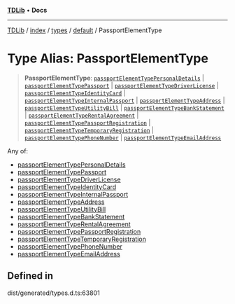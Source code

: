 [**TDLib**](../../../../../../README.md) • **Docs**

***

[TDLib](../../../../../../modules.md) / [index](../../../../../README.md) / [types](../../../README.md) / [default](../README.md) / PassportElementType

# Type Alias: PassportElementType

> **PassportElementType**: [`passportElementTypePersonalDetails`](passportElementTypePersonalDetails.md) \| [`passportElementTypePassport`](passportElementTypePassport.md) \| [`passportElementTypeDriverLicense`](passportElementTypeDriverLicense.md) \| [`passportElementTypeIdentityCard`](passportElementTypeIdentityCard.md) \| [`passportElementTypeInternalPassport`](passportElementTypeInternalPassport.md) \| [`passportElementTypeAddress`](passportElementTypeAddress.md) \| [`passportElementTypeUtilityBill`](passportElementTypeUtilityBill.md) \| [`passportElementTypeBankStatement`](passportElementTypeBankStatement.md) \| [`passportElementTypeRentalAgreement`](passportElementTypeRentalAgreement.md) \| [`passportElementTypePassportRegistration`](passportElementTypePassportRegistration.md) \| [`passportElementTypeTemporaryRegistration`](passportElementTypeTemporaryRegistration.md) \| [`passportElementTypePhoneNumber`](passportElementTypePhoneNumber.md) \| [`passportElementTypeEmailAddress`](passportElementTypeEmailAddress.md)

Any of:
- [passportElementTypePersonalDetails](passportElementTypePersonalDetails.md)
- [passportElementTypePassport](passportElementTypePassport.md)
- [passportElementTypeDriverLicense](passportElementTypeDriverLicense.md)
- [passportElementTypeIdentityCard](passportElementTypeIdentityCard.md)
- [passportElementTypeInternalPassport](passportElementTypeInternalPassport.md)
- [passportElementTypeAddress](passportElementTypeAddress.md)
- [passportElementTypeUtilityBill](passportElementTypeUtilityBill.md)
- [passportElementTypeBankStatement](passportElementTypeBankStatement.md)
- [passportElementTypeRentalAgreement](passportElementTypeRentalAgreement.md)
- [passportElementTypePassportRegistration](passportElementTypePassportRegistration.md)
- [passportElementTypeTemporaryRegistration](passportElementTypeTemporaryRegistration.md)
- [passportElementTypePhoneNumber](passportElementTypePhoneNumber.md)
- [passportElementTypeEmailAddress](passportElementTypeEmailAddress.md)

## Defined in

dist/generated/types.d.ts:63801
